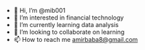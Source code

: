 - 👋 Hi, I’m @mib001
- 👀 I’m interested in financial technology
- 🌱 I’m currently learning data analysis
- 💞️ I’m looking to collaborate on learning
- 📫 How to reach me amirbaba8@gmail.com

<!---
mib001/mib001 is a ✨ special ✨ repository because its `README.md` (this file) appears on your GitHub profile.
You can click the Preview link to take a look at your changes.
--->
